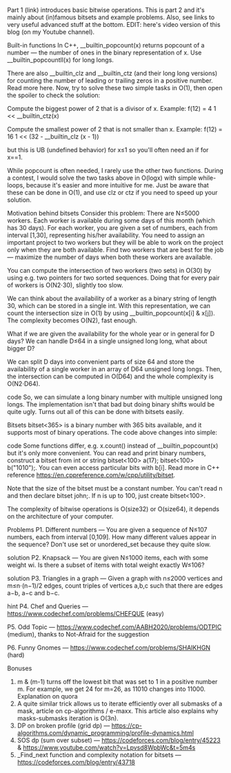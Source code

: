 Part 1 (link) introduces basic bitwise operations. This is part 2 and it's mainly about (in)famous bitsets and example problems. Also, see links to very useful advanced stuff at the bottom. EDIT: here's video version of this blog (on my Youtube channel).

Built-in functions
In C++, __builtin_popcount(x) returns popcount of a number — the number of ones in the binary representation of x. Use __builtin_popcountll(x) for long longs.

There are also __builtin_clz and __builtin_ctz (and their long long versions) for counting the number of leading or trailing zeros in a positive number. Read more here. Now, try to solve these two simple tasks in O(1), then open the spoiler to check the solution:

Compute the biggest power of 2 that is a divisor of x. Example: f(12) = 4
1 << __builtin_ctz(x)

Compute the smallest power of 2 that is not smaller than x. Example: f(12) = 16
1 << (32 - __builtin_clz (x - 1))

but this is UB (undefined behavior) for x≤1 so you'll often need an if for x==1.

While popcount is often needed, I rarely use the other two functions. During a contest, I would solve the two tasks above in O(logx) with simple while-loops, because it's easier and more intuitive for me. Just be aware that these can be done in O(1), and use clz or ctz if you need to speed up your solution.

Motivation behind bitsets
Consider this problem: There are N≤5000 workers. Each worker is available during some days of this month (which has 30 days). For each worker, you are given a set of numbers, each from interval [1,30], representing his/her availability. You need to assign an important project to two workers but they will be able to work on the project only when they are both available. Find two workers that are best for the job — maximize the number of days when both these workers are available.

You can compute the intersection of two workers (two sets) in O(30) by using e.g. two pointers for two sorted sequences. Doing that for every pair of workers is O(N2⋅30), slightly too slow.

We can think about the availability of a worker as a binary string of length 30, which can be stored in a single int. With this representation, we can count the intersection size in O(1) by using __builtin_popcount(x[i] & x[j]). The complexity becomes O(N2), fast enough.

What if we are given the availability for the whole year or in general for D days? We can handle D≤64 in a single unsigned long long, what about bigger D?

We can split D days into convenient parts of size 64 and store the availability of a single worker in an array of D64 unsigned long longs. Then, the intersection can be computed in O(D64) and the whole complexity is O(N2⋅D64).

code
So, we can simulate a long binary number with multiple unsigned long longs. The implementation isn't that bad but doing binary shifts would be quite ugly. Turns out all of this can be done with bitsets easily.

Bitsets
bitset<365> is a binary number with 365 bits available, and it supports most of binary operations. The code above changes into simple:

code
Some functions differ, e.g. x.count() instead of __builtin_popcount(x) but it's only more convenient. You can read and print binary numbers, construct a bitset from int or string bitset<100> a(17); bitset<100> b("1010");. You can even access particular bits with b[i]. Read more in C++ reference https://en.cppreference.com/w/cpp/utility/bitset.

Note that the size of the bitset must be a constant number. You can't read n and then declare bitset<n> john;. If n is up to 100, just create bitset<100>.

The complexity of bitwise operations is O(size32) or O(size64), it depends on the architecture of your computer.

Problems
P1. Different numbers — You are given a sequence of N≤107 numbers, each from interval [0,109]. How many different values appear in the sequence? Don't use set or unordered_set because they quite slow.

solution
P2. Knapsack — You are given N≤1000 items, each with some weight wi. Is there a subset of items with total weight exactly W≤106?

solution
P3. Triangles in a graph — Given a graph with n≤2000 vertices and m≤n⋅(n−1)/2 edges, count triples of vertices a,b,c such that there are edges a−b, a−c and b−c.

hint
P4. Chef and Queries — https://www.codechef.com/problems/CHEFQUE (easy)

P5. Odd Topic — https://www.codechef.com/AABH2020/problems/ODTPIC (medium), thanks to Not-Afraid for the suggestion

P6. Funny Gnomes — https://www.codechef.com/problems/SHAIKHGN (hard)

Bonuses
1) m & (m-1) turns off the lowest bit that was set to 1 in a positive number m. For example, we get 24 for m=26, as 11010 changes into 11000. Explanation on quora
2) A quite similar trick allows us to iterate efficiently over all submasks of a mask, article on cp-algorithms / e-maxx. This article also explains why masks-submasks iteration is O(3n).
3) DP on broken profile (grid dp) — https://cp-algorithms.com/dynamic_programming/profile-dynamics.html
4) SOS dp (sum over subset) — https://codeforces.com/blog/entry/45223 & https://www.youtube.com/watch?v=Lpvsd8WpbWc&t=5m4s
5) _Find_next function and complexity notation for bitsets — https://codeforces.com/blog/entry/43718
